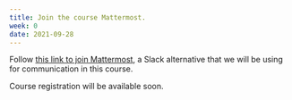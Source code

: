 ```yaml
---
title: Join the course Mattermost.
week: 0
date: 2021-09-28
---
```


Follow [this link to join Mattermost](https://mattermost.cs.washington.edu/signup_user_complete/?id=s9ri99xbcpbyuk6c1iruychp8y),
 a Slack alternative that we will be using for communication in this course.

Course registration will be available soon.

